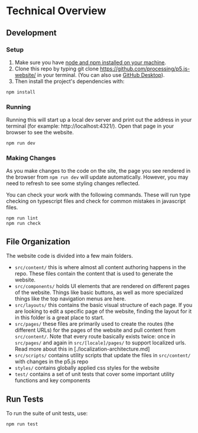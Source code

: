 # Technical Overview

## Development

### Setup

1. Make sure you have [node and npm installed on your machine](https://nodejs.org/en/learn/getting-started/how-to-install-nodejs).
2. Clone this repo by typing git clone https://github.com/processing/p5.js-website/ in your terminal. (You can also use [GitHub Desktop](https://desktop.github.com/)).
3. Then install the project's dependencies with:

```shellsession
npm install
```

### Running

Running this will start up a local dev server and print out the address in your terminal (for example: http://localhost:4321/). Open that page in your browser to see the website.

```shellsession
npm run dev
```

### Making Changes

As you make changes to the code on the site, the page you see rendered in the browser from `npm run dev` will update automatically. However, you may need to refresh to see some styling changes reflected.

You can check your work with the following commands. These will run type checking on typescript files and check for common mistakes in javascript files.

```shellsession
npm run lint
npm run check
```

## File Organization

The website code is divided into a few main folders.

- `src/content/` this is where almost all content authoring happens in the repo. These files contain the content that is used to generate the website.
- `src/components/` holds UI elements that are rendered on different pages of the website. Things like basic buttons, as well as more specialized things like the top navigation menus are here.
- `src/layouts/` this contains the basic visual structure of each page. If you are looking to edit a specific page of the website, finding the layout for it in this folder is a great place to start.
- `src/pages/` these files are primarily used to create the routes (the different URLs) for the pages of the website and pull content from `src/content/`. Note that every route basically exists twice: once in `src/pages/` and again in `src/[locale]/pages/` to support localized urls. Read more about this in [./localization-architecture.md]
- `src/scripts/` contains utility scripts that update the files in `src/content/` with changes in the p5.js repo
- `styles/` contains globally applied css styles for the website
- `test/` contains a set of unit tests that cover some important utility functions and key components

## Run Tests

To run the suite of unit tests, use:

```shellsession
npm run test
```
